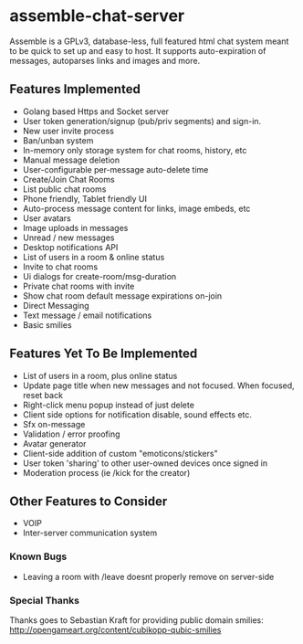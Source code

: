 # assemble-chat-server
Assemble is a GPLv3, database-less, full featured html chat system meant to be quick to set up and easy to host. It supports auto-expiration of messages, autoparses links and images and more.

## Features Implemented
* Golang based Https and Socket server
* User token generation/signup (pub/priv segments) and sign-in.
* New user invite process
* Ban/unban system
* In-memory only storage system for chat rooms, history, etc
* Manual message deletion
* User-configurable per-message auto-delete time
* Create/Join Chat Rooms
* List public chat rooms
* Phone friendly, Tablet friendly UI
* Auto-process message content for links, image embeds, etc
* User avatars
* Image uploads in messages
* Unread / new messages
* Desktop notifications API
* List of users in a room & online status
* Invite to chat rooms
* Ui dialogs for create-room/msg-duration
* Private chat rooms with invite
* Show chat room default message expirations on-join
* Direct Messaging
* Text message / email notifications
* Basic smilies

## Features Yet To Be Implemented
* List of users in a room, plus online status
* Update page title when new messages and not focused. When focused, reset back
* Right-click menu popup instead of just delete
* Client side options for notification disable, sound effects etc.
* Sfx on-message
* Validation / error proofing
* Avatar generator
* Client-side addition of custom "emoticons/stickers"
* User token 'sharing' to other user-owned devices once signed in
* Moderation process (ie /kick for the creator)

## Other Features to Consider
* VOIP
* Inter-server communication system

### Known Bugs
* Leaving a room with /leave doesnt properly remove on server-side

### Special Thanks
Thanks goes to Sebastian Kraft for providing public domain smilies: http://opengameart.org/content/cubikopp-qubic-smilies
